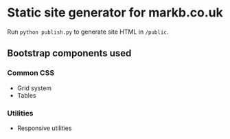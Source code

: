 # Static site generator for markb.co.uk

Run `python publish.py` to generate site HTML in `/public`.

## Bootstrap components used

### Common CSS

* Grid system
* Tables

### Utilities

* Responsive utilities
